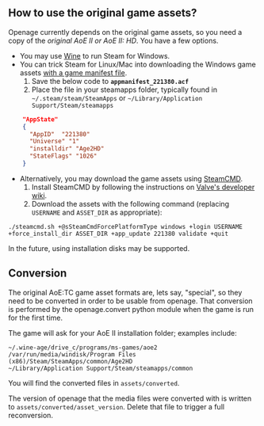 How to use the original game assets?
------------------------------------

Openage currently depends on the original game assets, so you need a copy of the *original AoE II or AoE II: HD*. You have a few options.

* You may use [Wine](https://www.winehq.org/) to run Steam for Windows.
* You can trick Steam for Linux/Mac into downloading the Windows game assets [with a game manifest file](https://gist.github.com/paulirish/758f262379092ff2910a).
  1. Save the below code to **`appmanifest_221380.acf`**
  2. Place the file in your steamapps folder, typically found in `~/.steam/steam/SteamApps` or `~/Library/Application Support/Steam/steamapps`

```json
    "AppState"
    {
      "AppID"  "221380"
      "Universe" "1"
      "installdir" "Age2HD"
      "StateFlags" "1026"
    }
```
* Alternatively, you may download the game assets using [SteamCMD](https://developer.valvesoftware.com/wiki/SteamCMD).
  1. Install SteamCMD by following the instructions on [Valve's developer wiki](https://developer.valvesoftware.com/wiki/SteamCMD).
  2. Download the assets with the following command (replacing `USERNAME` and `ASSET_DIR` as appropriate):

`./steamcmd.sh +@sSteamCmdForcePlatformType windows +login USERNAME +force_install_dir ASSET_DIR +app_update 221380 validate +quit`

In the future, using installation disks may be supported.

## Conversion

The original AoE:TC game asset formats are, lets say, "special", so they need to be converted in order to be usable from openage.
That conversion is performed by the openage.convert python module when the game is run for the first time.

The game will ask for your AoE II installation folder; examples include:

    ~/.wine-age/drive_c/programs/ms-games/aoe2
    /var/run/media/windisk/Program Files (x86)/Steam/SteamApps/common/Age2HD
    ~/Library/Application Support/Steam/steamapps/common

You will find the converted files in `assets/converted`.

The version of openage that the media files were converted with is written to `assets/converted/asset_version`.
Delete that file to trigger a full reconversion.
